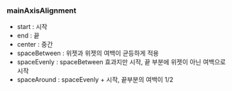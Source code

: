 ### mainAxisAlignment
- start : 시작
- end : 끝
- center : 중간
- spaceBetween : 위젯과 위젯의 여백이 균등하게 적용
- spaceEvenly : spaceBetween 효과지만 시작, 끝 부분에 위젯이 아닌 여백으로 시작
- spaceAround : spaceEvenly + 시작, 끝부분의 여백이 1/2 